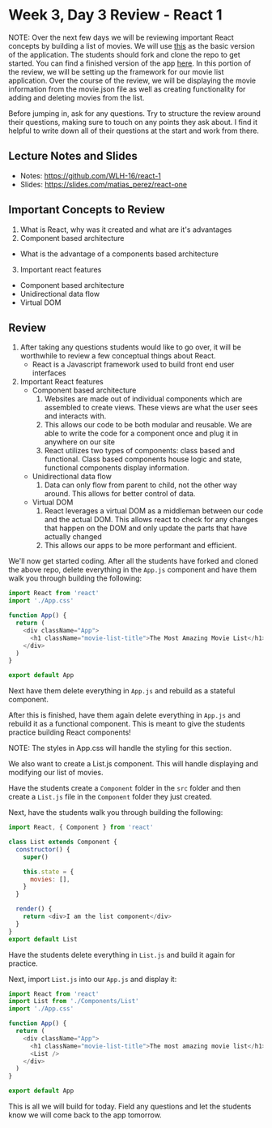 # Week 3, Day 3 Review - React 1

NOTE: Over the next few days we will be reviewing important React concepts by building a list of movies. We will use [this](https://github.com/LucasSchaat/react-morning-reviews) as the basic version of the application. The students should fork and clone the repo to get started. You can find a finished version of the app [here](https://github.com/WLH17/react-morning-reviews). In this portion of the review, we will be setting up the framework for our movie list application. Over the course of the review, we will be displaying the movie information from the movie.json file as well as creating functionality for adding and deleting movies from the list.

Before jumping in, ask for any questions. Try to structure the review around their questions, making sure to touch on any points they ask about. I find it helpful to write down all of their questions at the start and work from there.

## Lecture Notes and Slides

- Notes: https://github.com/WLH-16/react-1
- Slides: https://slides.com/matias_perez/react-one

## Important Concepts to Review

1. What is React, why was it created and what are it's advantages
2. Component based architecture
  - What is the advantage of a components based architecture
3. Important react features
  - Component based architecture
  - Unidirectional data flow
  - Virtual DOM

## Review

1. After taking any questions students would like to go over, it will be worthwhile to review a few conceptual things about React.
   - React is a Javascript framework used to build front end user interfaces
2. Important React features
   - Component based architecture
      1. Websites are made out of individual components which are assembled to create views. These views are what the user sees and interacts with.
      2. This allows our code to be both modular and reusable. We are able to write the code for a component once and plug it in anywhere on our site
      3. React utilizes two types of components: class based and functional. Class based components house logic and state, functional components display information.
   - Unidirectional data flow
      1. Data can only flow from parent to child, not the other way around. This allows for better control of data.
   - Virtual DOM
      1. React leverages a virtual DOM as a middleman between our code and the actual DOM. This allows react to check for any changes that happen on the DOM and only update the parts that have actually changed
      2. This allows our apps to be more performant and efficient.

We'll now get started coding. After all the students have forked and cloned the above repo, delete everything in the `App.js` component and have them walk you through building the following:

```js
import React from 'react'
import './App.css'

function App() {
  return (
    <div className="App">
      <h1 className="movie-list-title">The Most Amazing Movie List</h1>
    </div>
  )
}

export default App
```

Next have them delete everything in `App.js` and rebuild as a stateful component.

After this is finished, have them again delete everything in `App.js` and rebuild it as a functional component. This is meant to give the students practice building React components!

NOTE: The styles in App.css will handle the styling for this section.

We also want to create a List.js component. This will handle displaying and modifying our list of movies.

Have the students create a `Component` folder in the `src` folder and then create a `List.js` file in the `Component` folder they just created.

Next, have the students walk you through building the following:

```js
import React, { Component } from 'react'

class List extends Component {
  constructor() {
    super()

    this.state = {
      movies: [],
    }
  }

  render() {
    return <div>I am the list component</div>
  }
}
export default List
```

Have the students delete everything in `List.js` and build it again for practice.

Next, import `List.js` into our `App.js` and display it:

```js
import React from 'react'
import List from './Components/List'
import './App.css'

function App() {
  return (
    <div className="App">
      <h1 className="movie-list-title">The most amazing movie list</h1>
      <List />
    </div>
  )
}

export default App
```

This is all we will build for today. Field any questions and let the students know we will come back to the app tomorrow.
